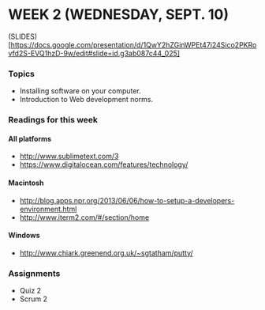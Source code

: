 # WEEK 2 (WEDNESDAY, SEPT. 10)
(SLIDES)[https://docs.google.com/presentation/d/1QwY2hZGinWPEt47i24Sico2PKRovfd2S-EVQ1hzD-9w/edit#slide=id.g3ab087c44_025]

### Topics
* Installing software on your computer.
* Introduction to Web development norms.

### Readings for this week
#### All platforms
* http://www.sublimetext.com/3
* https://www.digitalocean.com/features/technology/

#### Macintosh
* http://blog.apps.npr.org/2013/06/06/how-to-setup-a-developers-environment.html
* http://www.iterm2.com/#/section/home

#### Windows
* http://www.chiark.greenend.org.uk/~sgtatham/putty/

### Assignments
* Quiz 2
* Scrum 2

